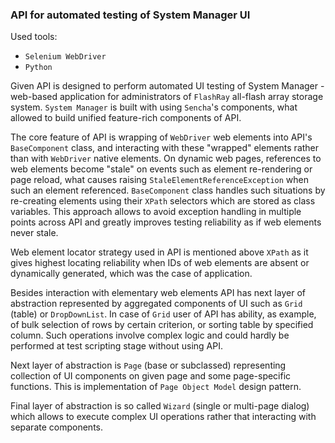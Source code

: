 ### API for automated testing of System Manager UI
Used tools:
- `Selenium WebDriver`
- `Python`

Given API is designed to perform automated UI testing of System Manager - web-based application for administrators of 
`FlashRay` all-flash array storage system. `System Manager` is built with using `Sencha`'s components, what allowed to 
build unified feature-rich components of API.

The core feature of API is wrapping of `WebDriver` web elements into API's `BaseComponent` class, and 
interacting with these "wrapped" elements rather than with `WebDriver` native elements. On dynamic web pages, references 
to web elements become "stale" on events such as element re-rendering or page reload, what causes raising 
`StaleElementReferenceException` when such an element referenced. `BaseComponent` class handles such situations by 
re-creating elements using their `XPath` selectors which are stored as class variables. This approach allows to avoid 
exception handling in multiple points across API and greatly improves testing reliability as if web elements never 
stale.

Web element locator strategy used in API is mentioned above `XPath` as it gives highest locating reliability when IDs 
of web elements are absent or dynamically generated, which was the case of application.

Besides interaction with elementary web elements API has next layer of abstraction represented by aggregated components 
of UI such as `Grid` (table) or `DropDownList`. In case of `Grid` user of API has ability, as example, of bulk selection 
of rows by certain criterion, or sorting table by specified column. Such operations involve complex logic and could 
hardly be performed at test scripting stage without using API.

Next layer of abstraction is `Page` (base or subclassed) representing collection of UI components on given page and some 
page-specific functions. This is implementation of `Page Object Model` design pattern.

Final layer of abstraction is so called `Wizard` (single or multi-page dialog) which allows to execute complex UI 
operations rather that interacting with separate components. 
